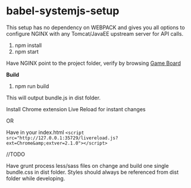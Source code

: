 # babel-systemjs-setup

This setup has no dependency on WEBPACK and gives you all options to configure NGINX with any Tomcat/JavaEE upstream server for API calls.

1. npm install
2. npm start

Have NGINX point to the project folder, verify by browsing [Game Board](http://localhost/boardgame.html)

**Build**

1. npm run build

This will output bundle.js in dist folder.

Install Chrome extension Live Reload for instant changes

OR

Have in your index.html `<script src="http://127.0.0.1:35729/livereload.js?ext=Chrome&amp;extver=2.1.0"></script>`

//TODO

Have grunt process less/sass files on change and build one single bundle.css in dist folder. 
Styles should always be referenced from dist folder while developing.